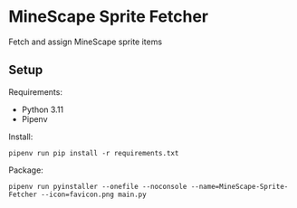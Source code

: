 # MineScape Sprite Fetcher

Fetch and assign MineScape sprite items


## Setup

Requirements:

* Python 3.11
* Pipenv

Install:

`pipenv run pip install -r requirements.txt`

Package:

`pipenv run pyinstaller --onefile --noconsole --name=MineScape-Sprite-Fetcher --icon=favicon.png main.py`
